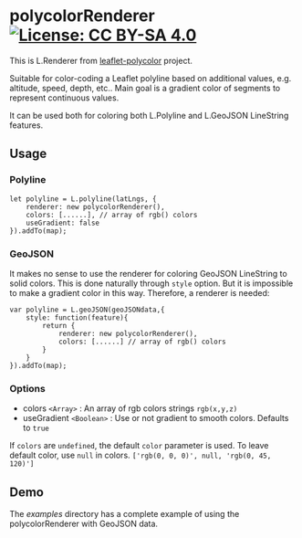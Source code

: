 # polycolorRenderer [![License: CC BY-SA 4.0](https://img.shields.io/badge/License-CC%20BY--SA%204.0-lightgrey.svg)](https://creativecommons.org/licenses/by-sa/4.0/)

This is L.Renderer from [leaflet-polycolor](https://github.com/Oliv/leaflet-polycolor) project.  

Suitable for color-coding a Leaflet polyline based on additional values, e.g. altitude, speed, depth, etc.. Main goal is a gradient color of segments to represent continuous values.

It can be used both for coloring both L.Polyline and L.GeoJSON LineString features.

## Usage
<script src="polycolorRenderer.js"></script>

### Polyline
```
let polyline = L.polyline(latLngs, {
	renderer: new polycolorRenderer(),
	colors: [......], // array of rgb() colors
	useGradient: false
}).addTo(map);
```

### GeoJSON
It makes no sense to use the renderer for coloring GeoJSON LineString to solid colors. This is done naturally through `style` option. But it is impossible to make a gradient color in this way. Therefore, a renderer is needed:
```
var polyline = L.geoJSON(geoJSONdata,{
	style: function(feature){
		return {
			renderer: new polycolorRenderer(),
			colors: [......] // array of rgb() colors
		}
	}
}).addTo(map);
```

### Options
- colors `<Array>` : An array of rgb colors strings `rgb(x,y,z)`
- useGradient `<Boolean>` : Use or not gradient to smooth colors. Defaults to `true`

If `colors` are `undefined`, the default `color` parameter is used.
To leave default color, use `null` in colors. `['rgb(0, 0, 0)', null, 'rgb(0, 45, 120)']`

## Demo
The _examples_ directory has a complete example of using the polycolorRenderer with GeoJSON data.